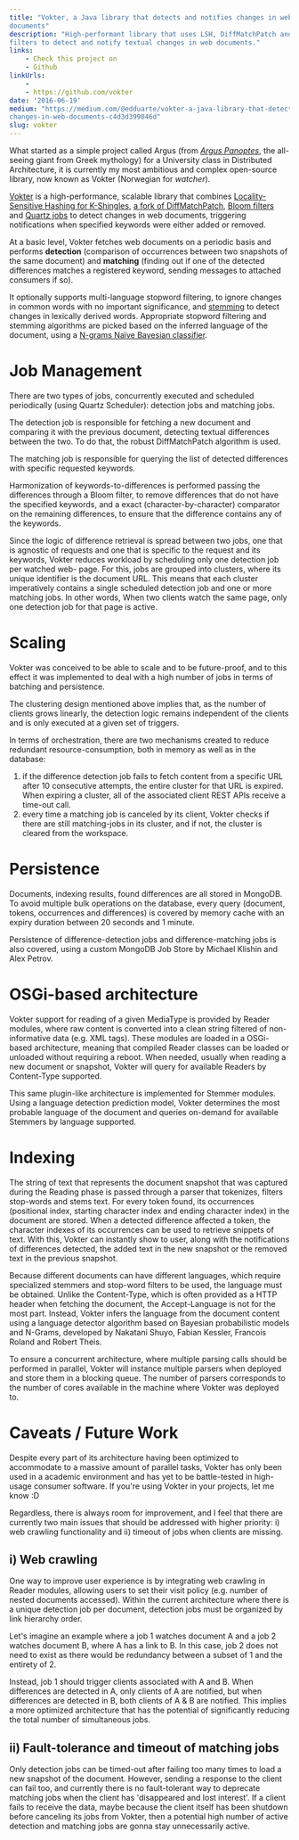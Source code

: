 ```yaml
---
title: "Vokter, a Java library that detects and notifies changes in web
documents"
description: "High-performant library that uses LSH, DiffMatchPatch and Bloom
filters to detect and notify textual changes in web documents."
links:
    - Check this project on
    - Github
linkUrls:
    - 
    - https://github.com/vokter
date: '2016-06-19'
medium: "https://medium.com/@edduarte/vokter-a-java-library-that-detects-
changes-in-web-documents-c4d3d399046d"
slug: vokter
---
```


What started as a simple project called Argus (from [*Argus
Panoptes*](https://en.wikipedia.org/wiki/Argus_Panoptes), the all-seeing giant
from Greek mythology) for a University class in Distributed Architecture, it is
currently my most ambitious and complex open-source library, now known as
Vokter (Norwegian for *watcher*).

[Vokter](https://github.com/vokter/vokter) is a high-performance, scalable
library that combines [Locality-Sensitive Hashing for
K-Shingles](https://github.com/edduarte/near-neighbor-search), [a fork of
DiffMatchPatch](https://github.com/edduarte/indexed-diff-match-patch), [Bloom
filters](https://github.com/google/guava/wiki/HashingExplained#bloomfilter) and
[Quartz jobs](http://www.quartz-scheduler.org) to detect changes in web
documents, triggering notifications when specified keywords were either added
or removed.

At a basic level, Vokter fetches web documents on a periodic basis and performs
**detection** (comparison of occurrences between two snapshots of the same
document) and **matching** (finding out if one of the detected differences
matches a registered keyword, sending messages to attached consumers if so).

It optionally supports multi-language stopword filtering, to ignore changes in
common words with no important significance, and
[stemming](http://snowball.tartarus.org/) to detect changes in lexically
derived words. Appropriate stopword filtering and stemming algorithms are
picked based on the inferred language of the document, using a [N-grams Naïve
Bayesian classifier](https://github.com/optimaize/language-detector).

# Job Management

There are two types of jobs, concurrently executed and scheduled periodically
(using Quartz Scheduler): detection jobs and matching jobs.

The detection job is responsible for fetching a new document and comparing it
with the previous document, detecting textual differences between the two. To
do that, the robust DiffMatchPatch algorithm is used.

The matching job is responsible for querying the list of detected differences
with specific requested keywords.

Harmonization of keywords-to-differences is performed passing the differences
through a Bloom filter, to remove differences that do not have the specified
keywords, and a exact (character-by-character) comparator on the remaining
differences, to ensure that the difference contains any of the keywords.

Since the logic of difference retrieval is spread between two jobs, one that is
agnostic of requests and one that is specific to the request and its keywords,
Vokter reduces workload by scheduling only one detection job per watched web-
page. For this, jobs are grouped into clusters, where its unique identifier is
the document URL. This means that each cluster imperatively contains a single
scheduled detection job and one or more matching jobs. In other words, When two
clients watch the same page, only one detection job for that page is active.

# Scaling

Vokter was conceived to be able to scale and to be future-proof, and to this
effect it was implemented to deal with a high number of jobs in terms of
batching and persistence.

The clustering design mentioned above implies that, as the number of clients
grows linearly, the detection logic remains independent of the clients and is
only executed at a given set of triggers.

In terms of orchestration, there are two mechanisms created to reduce redundant
resource-consumption, both in memory as well as in the database:

1. if the difference detection job fails to fetch content from a specific URL
   after 10 consecutive attempts, the entire cluster for that URL is expired.
   When expiring a cluster, all of the associated client REST APIs receive a
   time-out call.
2. every time a matching job is canceled by its client, Vokter checks if there
   are still matching-jobs in its cluster, and if not, the cluster is cleared
   from the workspace.

# Persistence

Documents, indexing results, found differences are all stored in MongoDB. To
avoid multiple bulk operations on the database, every query (document, tokens,
occurrences and differences) is covered by memory cache with an expiry duration
between 20 seconds and 1 minute.

Persistence of difference-detection jobs and difference-matching jobs is also
covered, using a custom MongoDB Job Store by Michael Klishin and Alex Petrov.

# OSGi-based architecture

Vokter support for reading of a given MediaType is provided by Reader modules,
where raw content is converted into a clean string filtered of non-informative
data (e.g. XML tags). These modules are loaded in a OSGi-based architecture,
meaning that compiled Reader classes can be loaded or unloaded without
requiring a reboot. When needed, usually when reading a new document or
snapshot, Vokter will query for available Readers by Content-Type supported.

This same plugin-like architecture is implemented for Stemmer modules. Using a
language detection prediction model, Vokter determines the most probable
language of the document and queries on-demand for available Stemmers by
language supported.

# Indexing

The string of text that represents the document snapshot that was captured
during the Reading phase is passed through a parser that tokenizes, filters
stop-words and stems text. For every token found, its occurrences (positional
index, starting character index and ending character index) in the document are
stored. When a detected difference affected a token, the character indexes of
its occurrences can be used to retrieve snippets of text. With this, Vokter can
instantly show to user, along with the notifications of differences detected,
the added text in the new snapshot or the removed text in the previous
snapshot.

Because different documents can have different languages, which require
specialized stemmers and stop-word filters to be used, the language must be
obtained. Unlike the Content-Type, which is often provided as a HTTP header
when fetching the document, the Accept-Language is not for the most part.
Instead, Vokter infers the language from the document content using a language
detector algorithm based on Bayesian probabilistic models and N-Grams,
developed by Nakatani Shuyo, Fabian Kessler, Francois Roland and Robert Theis.

To ensure a concurrent architecture, where multiple parsing calls should be
performed in parallel, Vokter will instance multiple parsers when deployed and
store them in a blocking queue. The number of parsers corresponds to the number
of cores available in the machine where Vokter was deployed to.

# Caveats / Future Work

Despite every part of its architecture having been optimized to accommodate to
a massive amount of parallel tasks, Vokter has only been used in a academic
environment and has yet to be battle-tested in high-usage consumer software. If
you're using Vokter in your projects, let me know :D

Regardless, there is always room for improvement, and I feel that there are
currently two main issues that should be addressed with higher priority: i) web
crawling functionality and ii) timeout of jobs when clients are missing.

## i) Web crawling

One way to improve user experience is by integrating web crawling in Reader
modules, allowing users to set their visit policy (e.g. number of nested
documents accessed). Within the current architecture where there is a unique
detection job per document, detection jobs must be organized by link hierarchy
order.

Let's imagine an example where a job 1 watches document A and a job 2 watches
document B, where A has a link to B. In this case, job 2 does not need to exist
as there would be redundancy between a subset of 1 and the entirety of 2.

Instead, job 1 should trigger clients associated with A and B. When differences
are detected in A, only clients of A are notified, but when differences are
detected in B, both clients of A & B are notified. This implies a more
optimized architecture that has the potential of significantly reducing the
total number of simultaneous jobs.

## ii) Fault-tolerance and timeout of matching jobs

Only detection jobs can be timed-out after failing too many times to load a new
snapshot of the document. However, sending a response to the client can fail
too, and currently there is no fault-tolerant way to deprecate matching jobs
when the client has 'disappeared and lost interest'. If a client fails to
receive the data, maybe because the client itself has been shutdown before
canceling its jobs from Vokter, then a potential high number of active
detection and matching jobs are gonna stay unnecessarily active.
